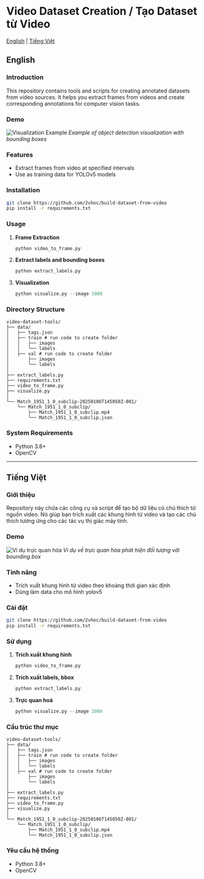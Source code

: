 # Video Dataset Creation / Tạo Dataset từ Video

[English](#english) | [Tiếng Việt](#tiếng-việt)

## English

### Introduction
This repository contains tools and scripts for creating annotated datasets from video sources. It helps you extract frames from videos and create corresponding annotations for computer vision tasks.

### Demo
![Visualization Example](https://github.com/2vhoc/build-dataset-from-video/raw/main/Match_1951_1_0_subclip-20250106T145050Z-001/Chụp%20màn%20hình%20từ%202025-01-20%2016-20-28.png)
*Example of object detection visualization with bounding boxes*

### Features
- Extract frames from video at specified intervals
- Use as training data for YOLOv5 models

### Installation
```bash
git clone https://github.com/2vhoc/build-dataset-from-video
pip install -r requirements.txt
```

### Usage
1. **Frame Extraction**
   ```python
   python video_to_frame.py
   ```

2. **Extract labels and bounding boxes**
   ```python
   python extract_labels.py
   ```

3. **Visualization**
   ```python
   python visualize.py --image 1000
   ```

### Directory Structure
```
video-dataset-tools/
├── data/
│   ├── tags.json
│   ├── train # run code to create folder
│   │   ├── images
│   │   └── labels
│   ├── val # run code to create folder
│       ├── images
│       └── labels
│
├── extract_labels.py
├── requirements.txt  
├── video_to_frame.py   
├── visualize.py
│   
└── Match_1951_1_0_subclip-20250106T145050Z-001/
    └── Match_1951_1_0_subclip/
        ├── Match_1951_1_0_subclip.mp4
        └── Match_1951_1_0_subclip.json
```

### System Requirements
- Python 3.8+
- OpenCV

---

## Tiếng Việt

### Giới thiệu
Repository này chứa các công cụ và script để tạo bộ dữ liệu có chú thích từ nguồn video. Nó giúp bạn trích xuất các khung hình từ video và tạo các chú thích tương ứng cho các tác vụ thị giác máy tính.

### Demo
![Ví dụ trực quan hóa](https://github.com/2vhoc/build-dataset-from-video/raw/main/Match_1951_1_0_subclip-20250106T145050Z-001/Chụp%20màn%20hình%20từ%202025-01-20%2016-20-28.png)
*Ví dụ về trực quan hóa phát hiện đối tượng với bounding box*


### Tính năng
- Trích xuất khung hình từ video theo khoảng thời gian xác định
- Dùng làm data cho mô hình yolov5

### Cài đặt
```bash
git clone https://github.com/2vhoc/build-dataset-from-video
pip install -r requirements.txt
```

### Sử dụng
1. **Trích xuất khung hình**
   ```python
   python video_to_frame.py 
   ```

2. **Trích xuất labels, bbox**
   ```python
   python extract_labels.py
   ```

3. **Trực quan hoá**
   ```python
   python visualize.py --image 1000 
   ```

### Cấu trúc thư mục
```
video-dataset-tools/
├── data/
│   ├── tags.json
│   ├── train # run code to create folder
│   │   ├── images
│   │   └── labels
│   ├── val # run code to create folder
│       ├── images
│       └── labels
│
├── extract_labels.py
├── requirements.txt  
├── video_to_frame.py   
├── visualize.py
│   
└── Match_1951_1_0_subclip-20250106T145050Z-001/
    └── Match_1951_1_0_subclip/
        ├── Match_1951_1_0_subclip.mp4
        └── Match_1951_1_0_subclip.json
```

### Yêu cầu hệ thống
- Python 3.8+
- OpenCV
